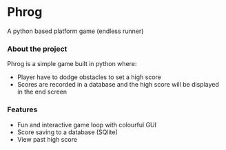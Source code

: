 

# **Phrog**


A python based platform game (endless runner) 


###  About the project 

Phrog is a simple game built in python where:
- Player have to dodge obstacles to set a high score
- Scores are recorded in a database and the high score will be displayed in the end screen

###   Features 

- Fun and interactive game loop with colourful GUI
- Score saving to a database (SQlite)
- View past high score

  

